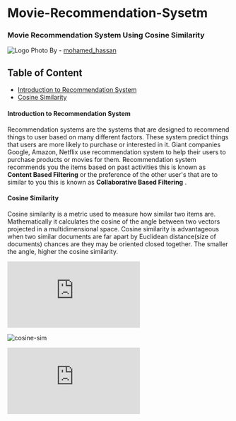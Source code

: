 # Movie-Recommendation-Sysetm

### Movie Recommendation System Using Cosine Similarity

![Logo](https://cdn.pixabay.com/photo/2017/06/02/22/01/dog-2367414_1280.png)
Photo By - [mohamed_hassan](https://pixabay.com/users/mohamed_hassan-5229782/)

## Table of Content
- [Introduction to Recommendation System](#introduction-to-recommendation-system)
- [Cosine Similarity](#cosine-similarity)

#### Introduction to Recommendation System
Recommendation systems are the systems that are designed to recommend things to user based on many different factors. These system predict things that users are more likely to purchase or interested in it. Giant companies Google, Amazon, Netflix use recommendation system to help their users to purchase products or movies for them. Recommendation system recommends you the items based on past activities this is known as __Content Based Filtering__ or the preference of the other user's that are to similar to you this is known as __Collaborative Based Filtering__ .

#### Cosine Similarity 
Cosine similarity is a metric used to measure how similar two items are. Mathematically it calculates the cosine of the angle between two vectors projected in a multidimensional space. Cosine similarity is advantageous when two similar documents are far apart by Euclidean distance(size of documents) chances are they may be oriented closed together. The smaller the angle, higher the cosine similarity.

![cosine-form1](http://www.sciweavers.org/tex2img.php?eq=1%20-%20cosine%20similarity%20%3D%20cosine%20distance&bc=White&fc=Black&im=jpg&fs=12&ff=arev&edit=0)

![cosine-sim](https://github.com/garooda/Movie-Recommendation-Sysetm/blob/main/images/cosine%20sim%20%201.PNG)

![cos-form](http://www.sciweavers.org/tex2img.php?eq=cosinesimilarity%28x1%2Cx2%29%20%3D%20cos%20%20%5Ctheta%20&bc=White&fc=Black&im=jpg&fs=12&ff=arev&edit=0)

